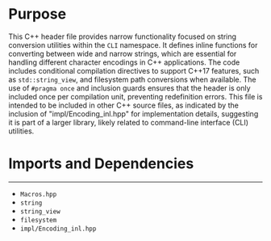 # Purpose
This C++ header file provides narrow functionality focused on string conversion utilities within the `CLI` namespace. It defines inline functions for converting between wide and narrow strings, which are essential for handling different character encodings in C++ applications. The code includes conditional compilation directives to support C++17 features, such as `std::string_view`, and filesystem path conversions when available. The use of `#pragma once` and inclusion guards ensures that the header is only included once per compilation unit, preventing redefinition errors. This file is intended to be included in other C++ source files, as indicated by the inclusion of "impl/Encoding_inl.hpp" for implementation details, suggesting it is part of a larger library, likely related to command-line interface (CLI) utilities.
# Imports and Dependencies

---
- `Macros.hpp`
- `string`
- `string_view`
- `filesystem`
- `impl/Encoding_inl.hpp`


